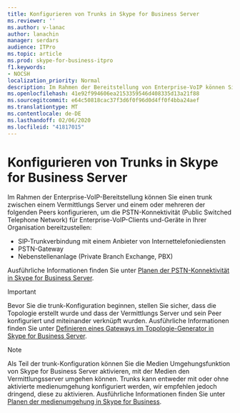 ```yaml
---
title: Konfigurieren von Trunks in Skype for Business Server
ms.reviewer: ''
ms.author: v-lanac
author: lanachin
manager: serdars
audience: ITPro
ms.topic: article
ms.prod: skype-for-business-itpro
f1.keywords:
- NOCSH
localization_priority: Normal
description: Im Rahmen der Bereitstellung von Enterprise-VoIP können Sie einen trunk zwischen einem Vermittlungs Server und einem oder mehreren Peers konfigurieren, um die PSTN-Konnektivität (Public Switched Telephone Network) für Enterprise-VoIP-Clients und-Geräte in Ihrer Organisation bereitzustellen.
ms.openlocfilehash: 41e92f994606ea2153359546d408335d13a21f88
ms.sourcegitcommit: e64c50818cac37f3d6f0f96d0d4ff0f4bba24aef
ms.translationtype: MT
ms.contentlocale: de-DE
ms.lasthandoff: 02/06/2020
ms.locfileid: "41817015"
---
```

# <a name="configuring-trunks-in-skype-for-business-server"></a>Konfigurieren von Trunks in Skype for Business Server

Im Rahmen der Enterprise-VoIP-Bereitstellung können Sie einen trunk zwischen einem Vermittlungs Server und einem oder mehreren der folgenden Peers konfigurieren, um die PSTN-Konnektivität (Public Switched Telephone Network) für Enterprise-VoIP-Clients und-Geräte in Ihrer Organisation bereitzustellen:

- SIP-Trunkverbindung mit einem Anbieter von Internettelefoniediensten
- PSTN-Gateway
- Nebenstellenanlage (Private Branch Exchange, PBX)

Ausführliche Informationen finden Sie unter [Planen der PSTN-Konnektivität in Skype for Business Server](../../plan-your-deployment/enterprise-voice-solution/pstn-connectivity-0.md).

> [!IMPORTANT]
> Bevor Sie die trunk-Konfiguration beginnen, stellen Sie sicher, dass die Topologie erstellt wurde und dass der Vermittlungs Server und sein Peer konfiguriert und miteinander verknüpft wurden. Ausführliche Informationen finden Sie unter [Definieren eines Gateways im Topologie-Generator in Skype for Business Server](../../deploy/deploy-enterprise-voice/define-a-gateway.md).

> [!NOTE]
> Als Teil der trunk-Konfiguration können Sie die Medien Umgehungsfunktion von Skype for Business Server aktivieren, mit der Medien den Vermittlungsserver umgehen können. Trunks kann entweder mit oder ohne aktivierte medienumgehung konfiguriert werden, wir empfehlen jedoch dringend, diese zu aktivieren. Ausführliche Informationen finden Sie unter [Planen der medienumgehung in Skype for Business](../../plan-your-deployment/enterprise-voice-solution/media-bypass.md).
